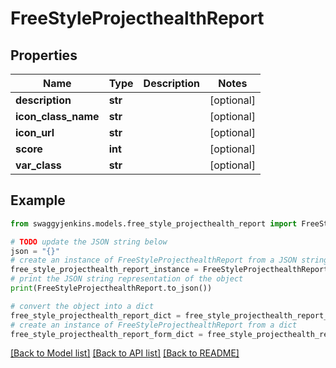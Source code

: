 # FreeStyleProjecthealthReport


## Properties

Name | Type | Description | Notes
------------ | ------------- | ------------- | -------------
**description** | **str** |  | [optional] 
**icon_class_name** | **str** |  | [optional] 
**icon_url** | **str** |  | [optional] 
**score** | **int** |  | [optional] 
**var_class** | **str** |  | [optional] 

## Example

```python
from swaggyjenkins.models.free_style_projecthealth_report import FreeStyleProjecthealthReport

# TODO update the JSON string below
json = "{}"
# create an instance of FreeStyleProjecthealthReport from a JSON string
free_style_projecthealth_report_instance = FreeStyleProjecthealthReport.from_json(json)
# print the JSON string representation of the object
print(FreeStyleProjecthealthReport.to_json())

# convert the object into a dict
free_style_projecthealth_report_dict = free_style_projecthealth_report_instance.to_dict()
# create an instance of FreeStyleProjecthealthReport from a dict
free_style_projecthealth_report_form_dict = free_style_projecthealth_report.from_dict(free_style_projecthealth_report_dict)
```
[[Back to Model list]](../README.md#documentation-for-models) [[Back to API list]](../README.md#documentation-for-api-endpoints) [[Back to README]](../README.md)


